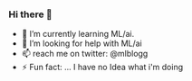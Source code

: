 ### Hi there 👋

- 🌱 I’m currently learning ML/ai.
- 🤔 I’m looking for help with ML/ai 
- 📫 reach me on twitter: @mlblogg
- ⚡ Fun fact: ... I have no Idea what i'm doing 


